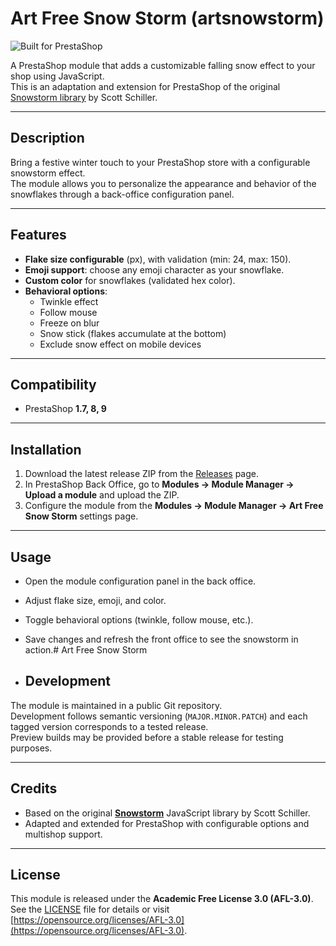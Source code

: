 # Art Free Snow Storm (artsnowstorm)

![Built for PrestaShop](https://img.shields.io/badge/Built%20for-PrestaShop-DF0067?logo=prestashop&logoColor=white)  

A PrestaShop module that adds a customizable falling snow effect to your shop using JavaScript.  
This is an adaptation and extension for PrestaShop of the original [Snowstorm library](https://www.schillmania.com/projects/snowstorm/) by Scott Schiller.

---

## Description
Bring a festive winter touch to your PrestaShop store with a configurable snowstorm effect.  
The module allows you to personalize the appearance and behavior of the snowflakes through a back-office configuration panel.

---

## Features
- **Flake size configurable** (px), with validation (min: 24, max: 150).
- **Emoji support**: choose any emoji character as your snowflake.
- **Custom color** for snowflakes (validated hex color).
- **Behavioral options**:
  - Twinkle effect  
  - Follow mouse  
  - Freeze on blur  
  - Snow stick (flakes accumulate at the bottom)  
  - Exclude snow effect on mobile devices  

---

## Compatibility
- PrestaShop **1.7, 8, 9**

---

## Installation
1. Download the latest release ZIP from the [Releases](../../releases) page.
2. In PrestaShop Back Office, go to **Modules → Module Manager → Upload a module** and upload the ZIP.
3. Configure the module from the **Modules → Module Manager → Art Free Snow Storm** settings page.

---

## Usage
- Open the module configuration panel in the back office.  
- Adjust flake size, emoji, and color.  
- Toggle behavioral options (twinkle, follow mouse, etc.).  
- Save changes and refresh the front office to see the snowstorm in action.# Art Free Snow Storm

- ## Development
The module is maintained in a public Git repository.  
Development follows semantic versioning (`MAJOR.MINOR.PATCH`) and each tagged version corresponds to a tested release.  
Preview builds may be provided before a stable release for testing purposes.

---

## Credits
- Based on the original **[Snowstorm](https://www.schillmania.com/projects/snowstorm/)** JavaScript library by Scott Schiller.  
- Adapted and extended for PrestaShop with configurable options and multishop support.

---

## License
This module is released under the **Academic Free License 3.0 (AFL-3.0)**.  
See the [LICENSE](LICENSE) file for details or visit [https://opensource.org/licenses/AFL-3.0](https://opensource.org/licenses/AFL-3.0).

